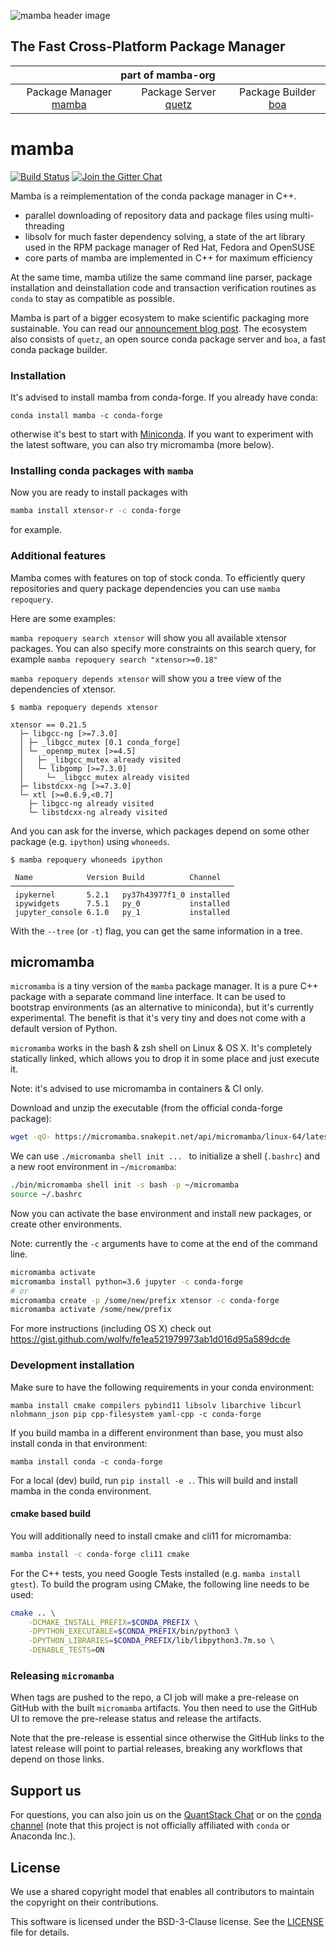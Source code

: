 ![mamba header image](docs/assets/mamba_header.png)

## The Fast Cross-Platform Package Manager

<table>
<thead align="center" cellspacing="10">
  <tr>
    <th colspan="3" align="center" border="">part of mamba-org</th>
  </tr>
</thead>
<tbody>
  <tr background="#FFF">
    <td align="center">Package Manager <a href="https://github.com/mamba-org/mamba">mamba</a></td>
    <td align="center">Package Server <a href="https://github.com/mamba-org/quetz">quetz</a></td>
    <td align="center">Package Builder <a href="https://github.com/mamba-org/boa">boa</a></td>
  </tr>
</tbody>
</table>

# mamba

[![Build Status](https://github.com/mamba-org/mamba/workflows/CI/badge.svg)](https://github.com/mamba-org/mamba/actions)
[![Join the Gitter Chat](https://badges.gitter.im/Join%20Chat.svg)](https://gitter.im/QuantStack/Lobby?utm_source=badge&utm_medium=badge&utm_campaign=pr-badge&utm_content=badge)

Mamba is a reimplementation of the conda package manager in C++.

- parallel downloading of repository data and package files using multi-threading
- libsolv for much faster dependency solving, a state of the art library used in the RPM package manager of Red Hat, Fedora and OpenSUSE
- core parts of mamba are implemented in C++ for maximum efficiency

At the same time, mamba utilize the same command line parser, package installation and deinstallation code and transaction verification routines as `conda` to stay as compatible as possible.

Mamba is part of a bigger ecosystem to make scientific packaging more sustainable. You can read our [announcement blog post](https://medium.com/@QuantStack/open-software-packaging-for-science-61cecee7fc23).
The ecosystem also consists of `quetz`, an open source conda package server and `boa`, a fast conda package builder.

### Installation

It's advised to install mamba from conda-forge. If you already have conda:

```
conda install mamba -c conda-forge
```

otherwise it's best to start with [Miniconda](https://docs.conda.io/en/latest/miniconda.html).
If you want to experiment with the latest software, you can also try micromamba (more below).

### Installing conda packages with `mamba`

Now you are ready to install packages with

```bash
mamba install xtensor-r -c conda-forge
```
for example.

### Additional features

Mamba comes with features on top of stock conda.
To efficiently query repositories and query package dependencies you can use `mamba repoquery`.

Here are some examples:

`mamba repoquery search xtensor` will show you all available xtensor packages. You can also specify more constraints on this search query, for example `mamba repoquery search "xtensor>=0.18"`

`mamba repoquery depends xtensor` will show you a tree view of the dependencies of xtensor.

```
$ mamba repoquery depends xtensor

xtensor == 0.21.5
  ├─ libgcc-ng [>=7.3.0]
  │ ├─ _libgcc_mutex [0.1 conda_forge]
  │ └─ _openmp_mutex [>=4.5]
  │   ├─ _libgcc_mutex already visited
  │   └─ libgomp [>=7.3.0]
  │     └─ _libgcc_mutex already visited
  ├─ libstdcxx-ng [>=7.3.0]
  └─ xtl [>=0.6.9,<0.7]
    ├─ libgcc-ng already visited
    └─ libstdcxx-ng already visited
```

And you can ask for the inverse, which packages depend on some other package (e.g. `ipython`) using `whoneeds`.

```
$ mamba repoquery whoneeds ipython

 Name            Version Build          Channel
──────────────────────────────────────────────────
 ipykernel       5.2.1   py37h43977f1_0 installed
 ipywidgets      7.5.1   py_0           installed
 jupyter_console 6.1.0   py_1           installed

```

With the `--tree` (or `-t`) flag, you can get the same information in a tree.


## micromamba

`micromamba` is a tiny version of the `mamba` package manager.
It is a pure C++ package with a separate command line interface.
It can be used to bootstrap environments (as an alternative to miniconda), but it's currently experimental.
The benefit is that it's very tiny and does not come with a default version of Python.

`micromamba` works in the bash & zsh shell on Linux & OS X.
It's completely statically linked, which allows you to drop it in some place and just execute it.

Note: it's advised to use micromamba in containers & CI only.

Download and unzip the executable (from the official conda-forge package):

```sh
wget -qO- https://micromamba.snakepit.net/api/micromamba/linux-64/latest | tar -xvj bin/micromamba
```

We can use `./micromamba shell init ... ` to initialize a shell (`.bashrc`) and a new root environment in `~/micromamba`:

```sh
./bin/micromamba shell init -s bash -p ~/micromamba
source ~/.bashrc
```

Now you can activate the base environment and install new packages, or create other environments.

Note: currently the `-c` arguments have to come at the end of the command line.

```sh
micromamba activate
micromamba install python=3.6 jupyter -c conda-forge
# or
micromamba create -p /some/new/prefix xtensor -c conda-forge
micromamba activate /some/new/prefix
```

For more instructions (including OS X) check out https://gist.github.com/wolfv/fe1ea521979973ab1d016d95a589dcde

### Development installation

Make sure to have the following requirements in your conda environment:

`mamba install cmake compilers pybind11 libsolv libarchive libcurl nlohmann_json pip cpp-filesystem yaml-cpp -c conda-forge`

If you build mamba in a different environment than base, you must also install conda in
that environment:

`mamba install conda -c conda-forge`

For a local (dev) build, run `pip install -e .`. This will build and install mamba
in the conda environment.

#### cmake based build

You will additionally need to install cmake and cli11 for micromamba:

```bash
mamba install -c conda-forge cli11 cmake
```

For the C++ tests, you need Google Tests installed (e.g. `mamba install gtest`).
To build the program using CMake, the following line needs to be used:

```bash
cmake .. \
    -DCMAKE_INSTALL_PREFIX=$CONDA_PREFIX \
    -DPYTHON_EXECUTABLE=$CONDA_PREFIX/bin/python3 \
    -DPYTHON_LIBRARIES=$CONDA_PREFIX/lib/libpython3.7m.so \
    -DENABLE_TESTS=ON
```

### Releasing `micromamba`

When tags are pushed to the repo, a CI job will make a pre-release on GitHub
with the built `micromamba` artifacts. You then need to use the GitHub UI to
remove the pre-release status and release the artifacts.

Note that the pre-release is essential since otherwise the GitHub links to the
latest release will point to partial releases, breaking any workflows that
depend on those links.

## Support us

For questions, you can also join us on the [QuantStack Chat](https://gitter.im/QuantStack/Lobby) or on the [conda channel](https://gitter.im/conda/conda) (note that this project is not officially affiliated with `conda` or Anaconda Inc.).

## License

We use a shared copyright model that enables all contributors to maintain the copyright on their contributions.

This software is licensed under the BSD-3-Clause license. See the [LICENSE](LICENSE) file for details.
